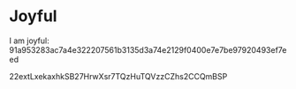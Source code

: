 # Joyful

I am joyful: 91a953283ac7a4e322207561b3135d3a74e2129f0400e7e7be97920493ef7eed


22extLxekaxhkSB27HrwXsr7TQzHuTQVzzCZhs2CCQmBSP